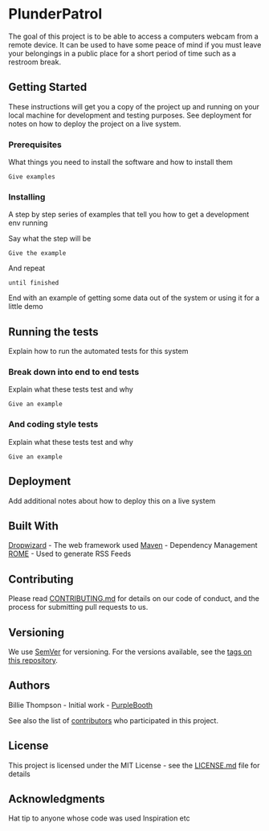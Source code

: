 # PlunderPatrol

The goal of this project is to be able to access a computers webcam from a remote device. 
It can be used to have some peace of mind if you must leave your belongings in a public place for a short period of time
such as a restroom break.

## Getting Started

These instructions will get you a copy of the project up and running on your local machine for development and testing purposes. See deployment for notes on how to deploy the project on a live system.

### Prerequisites

What things you need to install the software and how to install them

```
Give examples
```

### Installing

A step by step series of examples that tell you how to get a development env running

Say what the step will be

```
Give the example
```

And repeat

```
until finished
```

End with an example of getting some data out of the system or using it for a little demo

## Running the tests

Explain how to run the automated tests for this system

### Break down into end to end tests

Explain what these tests test and why

```
Give an example
```

### And coding style tests

Explain what these tests test and why

```
Give an example
```

## Deployment

Add additional notes about how to deploy this on a live system

## Built With

 [Dropwizard](httpwww.dropwizard.io1.0.2docs) - The web framework used
 [Maven](httpsmaven.apache.org) - Dependency Management
 [ROME](httpsrometools.github.iorome) - Used to generate RSS Feeds

## Contributing

Please read [CONTRIBUTING.md](httpsgist.github.comPurpleBoothb24679402957c63ec426) for details on our code of conduct, and the process for submitting pull requests to us.

## Versioning

We use [SemVer](httpsemver.org) for versioning. For the versions available, see the [tags on this repository](httpsgithub.comyourprojecttags). 

## Authors

 Billie Thompson - Initial work - [PurpleBooth](httpsgithub.comPurpleBooth)

See also the list of [contributors](httpsgithub.comyourprojectcontributors) who participated in this project.

## License

This project is licensed under the MIT License - see the [LICENSE.md](LICENSE.md) file for details

## Acknowledgments

 Hat tip to anyone whose code was used
 Inspiration
 etc

